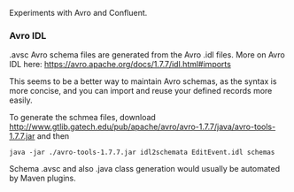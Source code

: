 Experiments with Avro and Confluent.

### Avro IDL

.avsc Avro schema files are generated from the Avro .idl files.  More on Avro IDL here:
https://avro.apache.org/docs/1.7.7/idl.html#imports

This seems to be a better way to maintain Avro schemas, as the syntax is more concise,
and you can import and reuse your defined records more easily.

To generate the schmea files, download http://www.gtlib.gatech.edu/pub/apache/avro/avro-1.7.7/java/avro-tools-1.7.7.jar
and then

```
java -jar ./avro-tools-1.7.7.jar idl2schemata EditEvent.idl schemas
````

Schema .avsc and also .java class generation would usually be automated by Maven plugins.

